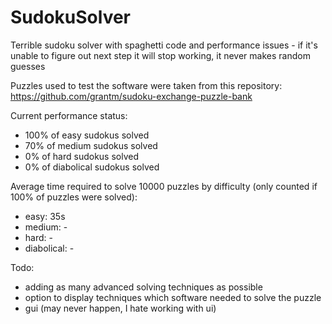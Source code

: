 # SudokuSolver
Terrible sudoku solver with spaghetti code and performance issues - if it's unable to figure out next step it will stop working, it never makes random guesses

Puzzles used to test the software were taken from this repository: https://github.com/grantm/sudoku-exchange-puzzle-bank

Current performance status:
- 100% of easy sudokus solved
- 70% of medium sudokus solved
- 0% of hard sudokus solved
- 0% of diabolical sudokus solved

Average time required to solve 10000 puzzles by difficulty (only counted if 100% of puzzles were solved):
- easy: 35s
- medium: -
- hard: -
- diabolical: -

Todo:
- adding as many advanced solving techniques as possible
- option to display techniques which software needed to solve the puzzle
- gui (may never happen, I hate working with ui)
